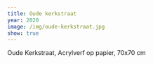 ```yaml
---
title: Oude kerkstraat
year: 2020
image: /img/oude-kerkstraat.jpg
show: true
---
```


Oude Kerkstraat, Acrylverf op papier, 70x70 cm
